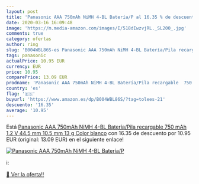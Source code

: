 ```yaml
---
layout: post
title: 'Panasonic AAA 750mAh NiMH 4-BL Batería/P al 16.35 % de descuento'
date: 2020-03-16 16:09:48
image: 'https://m.media-amazon.com/images/I/518dIwzvjRL._SL200_.jpg'
comments: true
category: ofertas
author: ring
slug: 'B004WBL86S-es Panasonic AAA 750mAh NiMH 4-BL Batería/Pila recargable 750...'
tags: panasonic
actualPrice: 10.95 EUR
currency: EUR
price: 10.95
comparePrice: 13.09 EUR
prodname: 'Panasonic AAA 750mAh NiMH 4-BL Batería/Pila recargable  750 mAh  1.2 V  44.5 mm  10.5 mm  13 g   Color blanco'
country: 'es'
flag: '🇪🇸'
buyurl: 'https://www.amazon.es/dp/B004WBL86S/?tag=tolees-21'
descuento: '16.35'
average: '10.95'
---
```


Está [Panasonic AAA 750mAh NiMH 4-BL Batería/Pila recargable  750 mAh  1.2 V  44.5 mm  10.5 mm  13 g   Color blanco](https://www.amazon.es/dp/B004WBL86S/?tag=tolees-21) con 16.35 de descuento por 10.95 EUR (original: 13.09 EUR) en el siguiente enlace!

[![Panasonic AAA 750mAh NiMH 4-BL Batería/P](https://m.media-amazon.com/images/I/518dIwzvjRL._SL200_.jpg)](https://www.amazon.es/dp/B004WBL86S/?tag=tolees-21)

ℹ️:


[🛒 Ver la oferta!!](https://www.amazon.es/dp/B004WBL86S/?tag=tolees-21)

